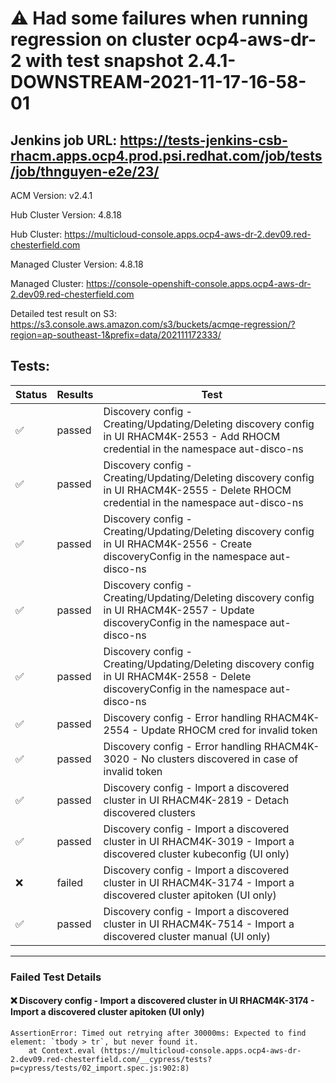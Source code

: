 # :warning: Had some failures when running regression on cluster ocp4-aws-dr-2 with test snapshot 2.4.1-DOWNSTREAM-2021-11-17-16-58-01 

## Jenkins job URL: https://tests-jenkins-csb-rhacm.apps.ocp4.prod.psi.redhat.com/job/tests/job/thnguyen-e2e/23/


ACM Version: v2.4.1

Hub Cluster Version: 4.8.18

Hub Cluster: https://multicloud-console.apps.ocp4-aws-dr-2.dev09.red-chesterfield.com

Managed Cluster Version: 4.8.18

Managed Cluster: https://console-openshift-console.apps.ocp4-aws-dr-2.dev09.red-chesterfield.com

Detailed test result on S3: https://s3.console.aws.amazon.com/s3/buckets/acmqe-regression/?region=ap-southeast-1&prefix=data/202111172333/

## Tests:

|Status|Results|Test|
|---|---|---|
| :white_check_mark: | passed | Discovery config - Creating/Updating/Deleting discovery config in UI RHACM4K-2553 - Add RHOCM credential in the namespace aut-disco-ns |
| :white_check_mark: | passed | Discovery config - Creating/Updating/Deleting discovery config in UI RHACM4K-2555 - Delete RHOCM credential in the namespace aut-disco-ns |
| :white_check_mark: | passed | Discovery config - Creating/Updating/Deleting discovery config in UI RHACM4K-2556 - Create discoveryConfig in the namespace aut-disco-ns |
| :white_check_mark: | passed | Discovery config - Creating/Updating/Deleting discovery config in UI RHACM4K-2557 - Update discoveryConfig in the namespace aut-disco-ns |
| :white_check_mark: | passed | Discovery config - Creating/Updating/Deleting discovery config in UI RHACM4K-2558 - Delete discoveryConfig in the namespace aut-disco-ns |
| :white_check_mark: | passed | Discovery config - Error handling RHACM4K-2554 - Update RHOCM cred for invalid token |
| :white_check_mark: | passed | Discovery config - Error handling RHACM4K-3020 - No clusters discovered in case of invalid token |
| :white_check_mark: | passed | Discovery config - Import a discovered cluster in UI RHACM4K-2819 - Detach discovered clusters |
| :white_check_mark: | passed | Discovery config - Import a discovered cluster in UI RHACM4K-3019 - Import a discovered cluster kubeconfig (UI only) |
| :x: | failed | Discovery config - Import a discovered cluster in UI RHACM4K-3174 - Import a discovered cluster apitoken (UI only) |
| :white_check_mark: | passed | Discovery config - Import a discovered cluster in UI RHACM4K-7514 - Import a discovered cluster manual (UI only) |


---

### Failed Test Details

#### :x: Discovery config - Import a discovered cluster in UI RHACM4K-3174 - Import a discovered cluster apitoken (UI only)

```
AssertionError: Timed out retrying after 30000ms: Expected to find element: `tbody > tr`, but never found it.
    at Context.eval (https://multicloud-console.apps.ocp4-aws-dr-2.dev09.red-chesterfield.com/__cypress/tests?p=cypress/tests/02_import.spec.js:902:8)
```


